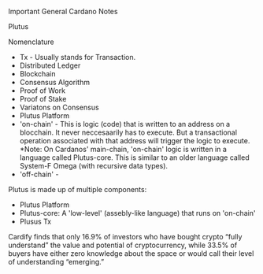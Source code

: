 Important General Cardano Notes

Plutus

Nomenclature

* Tx - Usually stands for Transaction.
* Distributed Ledger
* Blockchain
* Consensus Algorithm
* Proof of Work
* Proof of Stake
* Variatons on Consensus
* Plutus Platform
* 'on-chain' - This is logic (code) that is written to an address on a blocchain. It never neccesaarily has to execute. But a transactional operation associated with that address will trigger the logic to execute. *Note: On Cardanos' main-chain, 'on-chain' logic is written in a language called Plutus-core. This is similar to an older language called System-F Omega (with recursive data types).
* 'off-chain' - 

Plutus is made up of multiple components:

* Plutus Platform
* Plutus-core: A 'low-level' (assebly-like language) that runs on 'on-chain'
* Plusus Tx

Cardify finds that only 16.9% of investors who have bought crypto “fully understand” the value and potential of cryptocurrency, while 33.5% of buyers have either zero knowledge about the space or would call their level of understanding “emerging.”